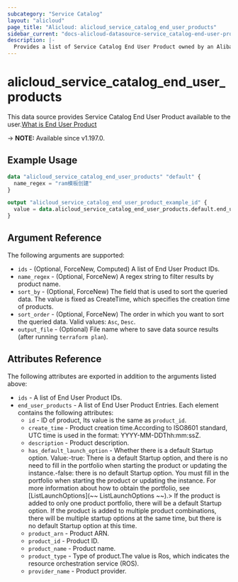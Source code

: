 ```yaml
---
subcategory: "Service Catalog"
layout: "alicloud"
page_title: "Alicloud: alicloud_service_catalog_end_user_products"
sidebar_current: "docs-alicloud-datasource-service_catalog-end-user-products"
description: |-
  Provides a list of Service Catalog End User Product owned by an Alibaba Cloud account.
---
```


# alicloud_service_catalog_end_user_products

This data source provides Service Catalog End User Product available to the user.[What is End User Product](https://www.alibabacloud.com/help/en/servicecatalog/latest/api-servicecatalog-2021-09-01-listproductsasenduser)

-> **NOTE:** Available since v1.197.0.

## Example Usage

```terraform
data "alicloud_service_catalog_end_user_products" "default" {
  name_regex = "ram模板创建"
}

output "alicloud_service_catalog_end_user_product_example_id" {
  value = data.alicloud_service_catalog_end_user_products.default.end_user_products.0.id
}
```

## Argument Reference

The following arguments are supported:
* `ids` - (Optional, ForceNew, Computed) A list of End User Product IDs.
* `name_regex` - (Optional, ForceNew) A regex string to filter results by product name.
* `sort_by` - (Optional, ForceNew) The field that is used to sort the queried data. The value is fixed as CreateTime, which specifies the creation time of products.
* `sort_order` - (Optional, ForceNew) The order in which you want to sort the queried data. Valid values: `Asc`, `Desc`.
* `output_file` - (Optional) File name where to save data source results (after running `terraform plan`).


## Attributes Reference

The following attributes are exported in addition to the arguments listed above:
* `ids` - A list of End User Product IDs.
* `end_user_products` - A list of End User Product Entries. Each element contains the following attributes:
  * `id` - ID of product, Its value is the same as `product_id`.
  * `create_time` - Product creation time.According to ISO8601 standard, UTC time is used in the format: YYYY-MM-DDThh:mm:ssZ.
  * `description` - Product description.
  * `has_default_launch_option` - Whether there is a default Startup option. Value:-true: There is a default Startup option, and there is no need to fill in the portfolio when starting the product or updating the instance.-false: there is no default Startup option. You must fill in the portfolio when starting the product or updating the instance. For more information about how to obtain the portfolio, see [ListLaunchOptions](~~ ListLaunchOptions ~~).> If the product is added to only one product portfolio, there will be a default Startup option. If the product is added to multiple product combinations, there will be multiple startup options at the same time, but there is no default Startup option at this time.
  * `product_arn` - Product ARN.
  * `product_id` - Product ID.
  * `product_name` - Product name.
  * `product_type` - Type of product.The value is Ros, which indicates the resource orchestration service (ROS).
  * `provider_name` - Product provider.

